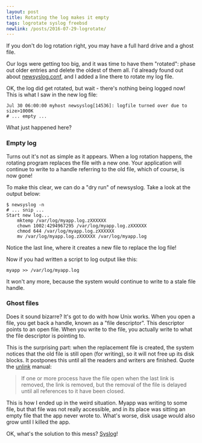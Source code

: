 ```yaml
---
layout: post
title: Rotating the log makes it empty
tags: logrotate syslog freebsd
newlink: /posts/2016-07-29-logrotate/
---
```


If you don't do log rotation right, you may have a full hard drive and
a ghost file.

<!--more-->

Our logs were getting too big, and it was time to have them "rotated":
phase out older entries and delete the oldest of them all.  I'd
already found out about
[newsyslog.conf](https://www.freebsd.org/cgi/man.cgi?query=newsyslog.conf&apropos=0&sektion=5&manpath=FreeBSD+8.4-RELEASE&arch=default&format=html),
and I added a line there to rotate my log file.

OK, the log did get rotated, but wait - there's nothing being logged
now!  This is what I saw in the new log file:

```
Jul 30 06:00:00 myhost newsyslog[14536]: logfile turned over due to size>1000K
# ... empty ...
```

What just happened here?

### Empty log

Turns out it's not as simple as it appears.  When a log rotation
happens, the rotating program replaces the file with a new one.  Your
application will continue to write to a handle referring to the old
file, which of course, is now gone!

To make this clear, we can do a "dry run" of newsyslog.  Take a look
at the output below:

```
$ newsyslog -n
# ... snip ...
Start new log...
	mktemp /var/log/myapp.log.zXXXXXX
	chown 1002:4294967295 /var/log/myapp.log.zXXXXXX
	chmod 644 /var/log/myapp.log.zXXXXXX
	mv /var/log/myapp.log.zXXXXXX /var/log/myapp.log
```

Notice the last line, where it creates a new file to replace the log
file!

Now if you had written a script to log output like this:

```
myapp >> /var/log/myapp.log
```

It won't any more, because the system would continue to write to a
stale file handle.

### Ghost files

Does it sound bizarre?  It's got to do with how Unix works.  When you
open a file, you get back a handle, known as a "file descriptor".
This descriptor points to an open file.  When you write to the file,
you actually write to what the file descriptor is pointing to.

This is the surprising part: when the replacement file is created, the
system notices that the old file is still open (for writing), so it
will not free up its disk blocks.  It postpones this until all the
readers and writers are finished.  Quote the [unlink](https://www.freebsd.org/cgi/man.cgi?query=unlink&apropos=0&sektion=2&manpath=FreeBSD+8.4-RELEASE&arch=default&format=html) manual:

> If one or more process have the file open when the last link is
removed, the link is removed, but the removal of the file is delayed
until all references to it have been closed.

This is how I ended up in the weird situation.  Myapp was writing to
some file, but that file was not really accessible, and in its place
was sitting an empty file that the app never wrote to.  What's worse,
disk usage would also grow until I killed the app.

OK, what's the solution to this mess?  [Syslog](/2017/01/24/logrotate.html)!
